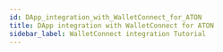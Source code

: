 ```yaml
---
id: DApp_integration_with_WalletConnect_for_ATON
title: DApp integration with WalletConnect for ATON
sidebar_label: WalletConnect integration Tutorial
---
```


